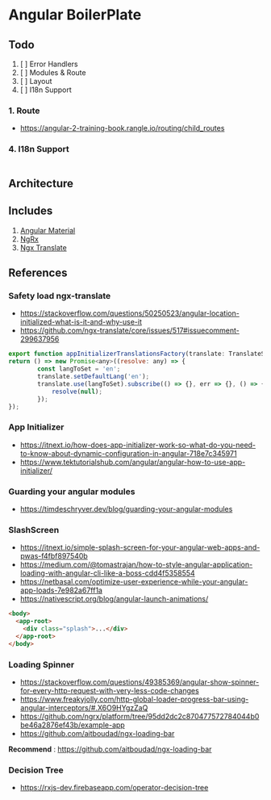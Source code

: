 # Angular BoilerPlate

## Todo

1. [ ] Error Handlers
2. [ ] Modules & Route
3. [ ] Layout
4. [ ] I18n Support

### 1. Route

- https://angular-2-training-book.rangle.io/routing/child_routes

### 4. I18n Support

```bash

```

## Architecture

## Includes

1. [Angular Material](https://material.angular.io/)
2. [NgRx](https://ngrx.io/guide/store/install)
3. [Ngx Translate](https://github.com/ngx-translate/core)

## References

### Safety load ngx-translate

- https://stackoverflow.com/questions/50250523/angular-location-initialized-what-is-it-and-why-use-it
- https://github.com/ngx-translate/core/issues/517#issuecomment-299637956

```javascript
export function appInitializerTranslationsFactory(translate: TranslateService) {
return () => new Promise<any>((resolve: any) => {
        const langToSet = 'en';
        translate.setDefaultLang('en');
        translate.use(langToSet).subscribe(() => {}, err => {}, () => {
            resolve(null);
        });
});
```

### App Initializer

- https://itnext.io/how-does-app-initializer-work-so-what-do-you-need-to-know-about-dynamic-configuration-in-angular-718e7c345971
- https://www.tektutorialshub.com/angular/angular-how-to-use-app-initializer/

### Guarding your angular modules

- https://timdeschryver.dev/blog/guarding-your-angular-modules

### SlashScreen

- https://itnext.io/simple-splash-screen-for-your-angular-web-apps-and-pwas-f4fbf897540b
- https://medium.com/@tomastrajan/how-to-style-angular-application-loading-with-angular-cli-like-a-boss-cdd4f5358554
- https://netbasal.com/optimize-user-experience-while-your-angular-app-loads-7e982a67ff1a
- https://nativescript.org/blog/angular-launch-animations/

```html
<body>
  <app-root>
    <div class="splash">...</div>
  </app-root>
</body>
```

### Loading Spinner

- https://stackoverflow.com/questions/49385369/angular-show-spinner-for-every-http-request-with-very-less-code-changes
- https://www.freakyjolly.com/http-global-loader-progress-bar-using-angular-interceptors/#.X6O9HYgzZaQ
- https://github.com/ngrx/platform/tree/95dd2dc2c870477572784044b0be46a2876ef43b/example-app
- https://github.com/aitboudad/ngx-loading-bar

**Recommend** : https://github.com/aitboudad/ngx-loading-bar

### Decision Tree

- https://rxjs-dev.firebaseapp.com/operator-decision-tree
